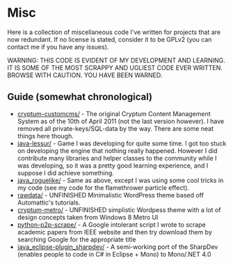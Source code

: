 # Misc
Here is a collection of miscellaneous code I've written for projects that are now redundant. If no license is stated, consider it to be GPLv2 (you can contact me if you have any issues). 

WARNING: THIS CODE IS EVIDENT OF MY DEVELOPMENT AND LEARNING. IT IS SOME OF THE MOST SCRAPPY AND UGLIEST CODE EVER WRITTEN. BROWSE WITH CAUTION. YOU HAVE BEEN WARNED. 

## Guide (somewhat chronological)
* [cryptum-customcms/](misc/tree/master/cryptum-customcms/) - The original Cryptum Content Management System as of the 10th of April 2011 (not the last version however). I have removed all private-keys/SQL-data by the way. There are some neat things here though.
* [java-lessur/](misc/tree/master/java-lessur/) - Game I was developing for quite some time. I got too stuck on developing the engine that nothing really happened. However I did contribute many libraries and helper classes to the community while I was developing, so it was a pretty good learning experience, and I suppose I did achieve something. 
* [java_roguelike/](misc/tree/master/java_roguelike/) - Same as above, except I was using some cool tricks in my code (see my code for the flamethrower particle effect). 
* [rawdata/](misc/tree/master/rawdata/) - UNFINISHED Minimalistic WordPress theme based off Automattic's tutorials.
* [cryptum-metro/](misc/tree/master/cryptum-metro/) - UNFINISHED simplistic Wordpess theme with a lot of design concepts taken from Windows 8 Metro UI
* [python-p2p-scrape/](misc/tree/master/python-p2p-scrape/) - A Google intolerant script I wrote to scrape academic papers from IEEE website and then try download them by searching Google for the appropriate title
* [java_eclipse-plugin_sharpdev/](misc/tree/master/java_eclipse-plugin_sharpdev/) - A semi-working port of the SharpDev (enables people to code in C# in Eclipse + Mono) to Mono/.NET 4.0